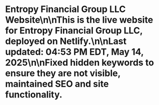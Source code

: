 # Entropy Financial Group LLC Website\n\nThis is the live website for Entropy Financial Group LLC, deployed on Netlify.\n\nLast updated: 04:53 PM EDT, May 14, 2025\n\nFixed hidden keywords to ensure they are not visible, maintained SEO and site functionality.
